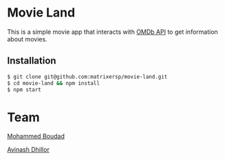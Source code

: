 # Movie Land

This is a simple movie app that interacts with [OMDb API](http://www.omdbapi.com/) to get information about movies.

## Installation

```bash
$ git clone git@github.com:matrixersp/movie-land.git
$ cd movie-land && npm install
$ npm start
```

# Team

[Mohammed Boudad](https://github.com/matrixersp)

[Avinash Dhillor](https://github.com/AvinashDhillor)
